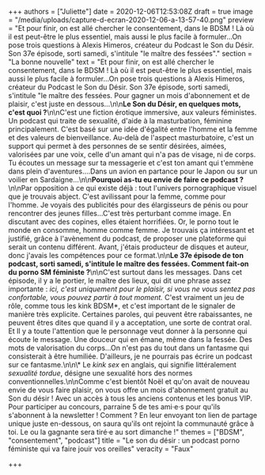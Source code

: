 +++
authors = ["Juliette"]
date = 2020-12-06T12:53:08Z
draft = true
image = "/media/uploads/capture-d-ecran-2020-12-06-a-13-57-40.png"
preview = "Et pour finir, on est allé chercher le consentement, dans le BDSM ! Là où il est peut-être le plus essentiel, mais aussi le plus facile à formuler...On pose trois questions à Alexis Himeros, créateur du Podcast le Son du Désir. Son 37e épisode, sorti samedi, s'intitule \"le maître des fessées\"."
section = "La bonne nouvelle"
text = "Et pour finir, on est allé chercher le consentement, dans le BDSM ! Là où il est peut-être le plus essentiel, mais aussi le plus facile à formuler...On pose trois questions à Alexis Himeros, créateur du Podcast le Son du Désir. Son 37e épisode, sorti samedi, s'intitule \"le maître des fessées. Pour gagner un mois d'abonnement et de plaisir, c'est juste en dessous...\n\n**Le Son du Désir, en quelques mots, c'est quoi ?**\n\nC'est une fiction érotique immersive, aux valeurs féministes. Un podcast qui traite de sexualité, d'aide à la masturbation, féminine principalement. C'est basé sur une idée d'égalité entre l'homme et la femme et des valeurs de bienveillance. Au-delà de l'aspect masturbatoire, c'est un support qui permet à des personnes de se sentir désirées, aimées, valorisées par une voix, celle d'un amant qui n'a pas de visage, ni de corps. Tu écoutes un message sur ta messagerie et c'est ton amant qui t'emmène dans plein d'aventures….Dans un avion en partance pour le Japon ou sur un voilier en Sardaigne...\n\n**Pourquoi as-tu eu envie de faire ce podcast ?**\n\nPar opposition à ce qui existe déjà : tout l'univers pornographique visuel que je trouvais abject. C'est avilissant pour la femme, comme pour l'homme. Je voyais des publicités pour des élargisseurs de pénis ou pour rencontrer des jeunes filles...C'est très perturbant comme image. En discutant avec des copines, elles étaient horrifiées. Or, le porno tout le monde en consomme, homme comme femme. Je trouvais ça intéressant et justifié, grâce à l'avènement du podcast, de proposer une plateforme qui serait un contenu différent. Avant, j'étais producteur de disques et auteur, donc j'avais les compétences pour ce format.\n\n**Le 37e épisode de ton podcast, sorti samedi, s'intitule le maître des fessées. Comment fait-on du porno SM féministe ?**\n\nC'est surtout dans les messages. Dans cet épisode, il y a le portier, le maître des lieux, qui dit une phrase assez importante : _ici, c'est uniquement pour le plaisir, si vous ne vous sentez pas confortable, vous pouvez partir à tout moment._ C'est vraiment un jeu de rôle, comme tous les kink BDSM*, et c'est important de le signaler de manière très explicite. Certaines paroles, qui peuvent être rabaissantes, ne peuvent êtres dites que quand il y a acceptation, une sorte de contrat oral. Et Il y a toute l'attention que le personnage veut donner à la personne qui écoute le message. Une douceur qui en émane, même dans la fessée. Des mots de valorisation du corps…On n'est pas du tout dans un fantasme qui consisterait à être humiliée. D'ailleurs, je ne pourrais pas écrire un podcast sur ce fantasme.\n\n\\* Le _kink sex_ en anglais, qui signifie littéralement _sexualité tordue_, désigne une sexualité hors des normes conventionnelles.\n\nComme c'est bientôt Noël et qu'on avait de nouveau envie de vous faire plaisir, on vous offre un mois d'abonnement gratuit au Son du désir ! Avec un accès à tous les anciens contenus et les bonus VIP. Pour participer au concours, parraine 5 de tes ami·e·s pour qu'ils s'abonnent à la newsletter ! Comment ? En leur envoyant ton lien de partage unique juste en-dessous, on saura qu'ils ont rejoint la communauté grâce à toi. Le ou la  gagnante sera tiré·e au sort dimanche !"
themes = ["BDSM", "consentement", "podcast"]
title = "Le son du désir : un podcast porno féministe qui va faire jouir vos oreilles"
veracity = "Faux"

+++
